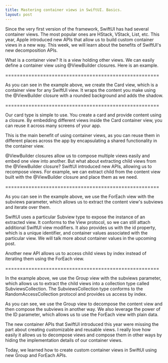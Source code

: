 ```yaml
---
title: Mastering container views in SwiftUI. Basics.
layout: post
---
```


Since the very first version of the framework, SwiftUI has had several container views. The most popular ones are HStack, VStack, List, etc. This year, Apple introduced new APIs that allow us to build custom container views in a new way. This week, we will learn about the benefits of SwiftUI's new decomposition APIs.

What is a container view? It is a view holding other views. We can easily define a container view using @ViewBuilder closures. Here is an example.

=====================================================

As you can see in the example above, we create the Card view, which is a container view for any SwiftUI view. It wraps the content you make using the @ViewBuilder closure with a rounded background and adds the shadow. 

=====================================================

Our card type is simple to use. You create a card and provide content using a closure. By embedding different views inside the Card container view, you can reuse it across many screens of your app.

This is the main benefit of using container views, as you can reuse them in different places across the app by encapsulating a shared functionality in the container view.

@ViewBuilder closures allow us to compose multiple views easily and embed one view into another. But what about extracting child views from the @ViewBuilder closure? SwiftUI introduced new APIs, allowing us to recompose views. For example, we can extract child from the content view built with the @ViewBuilder closure and place them as we need.

=====================================================

As you can see in the example above, we use the ForEach view with the subviews parameter, which allows us to extract the content view's subviews and iterate over them. 

SwiftUI uses a particular Subview type to expose the instance of an extracted view. It conforms to the View protocol, so we can still attach additional SwiftUI view modifiers. It also provides us with the id property, which is a unique identifier, and container values associated with the particular view. We will talk more about container values in the upcoming post.

Another new API allows us to access child views by index instead of iterating them using the ForEach view.

=====================================================

In the example above, we use the Group view with the subviews parameter, which allows us to extract the child views into a collection type called SubviewsCollection. The SubviewsCollection type conforms to the RandomAccessCollection protocol and provides us access by index.

As you can see, we use the Group view to decompose the content view and then compose the subviews in another way. We also leverage the power of the ID parameter, which allows us to use the ForEach view with plain data.

The new container APIs that SwiftUI introduced this year were missing the part about creating customizable and reusable views. I really love how easily it allows us to decompose views and compose them in other ways by hiding the implementation details of our container views.

Today, we learned how to create custom container views in SwiftUI using new Group and ForEach APIs.
